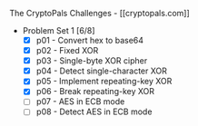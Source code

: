 The CryptoPals Challenges - [[cryptopals.com]]

* Problem Set 1 [6/8]
   - [X] p01 - Convert hex to base64
   - [X] p02 - Fixed XOR
   - [X] p03 - Single-byte XOR cipher
   - [X] p04 - Detect single-character XOR
   - [X] p05 - Implement repeating-key XOR
   - [X] p06 - Break repeating-key XOR
   - [ ] p07 - AES in ECB mode
   - [ ] p08 - Detect AES in ECB mode
